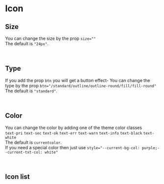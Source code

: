 # Icon

## Size

You can change the size by the prop `size=""`<br>
The default is `"24px"`.

<hhl-live-editor title="" htmlCode='
    <template>
    <div class="flex items-center gap-4">
        <H_icon icon="edit" size="14px"></H_icon>
        <H_icon icon="edit"></H_icon>
        <H_icon icon="edit" size="44px"></H_icon>
    </div>
    </template>
'>
</hhl-live-editor>

<br>

## Type

If you add the prop `btn` you will get a button effect-
You can change the type by the prop `btn="/standard/outline/outline-round/fill/fill-round"`<br>
The default is `"standard"`.

<hhl-live-editor title="" htmlCode='
      <template>
      <div class="flex items-center gap-4">
        <H_icon icon="edit" btn="standard" ></H_icon>
        <H_icon icon="edit" btn="outline" ></H_icon>
        <H_icon icon="edit" btn="outline-round" ></H_icon>
        <H_icon icon="edit" btn="fill" ></H_icon>
        <H_icon icon="edit" btn="fill-round"></H_icon>
      </div>
      </template>
'>
</hhl-live-editor>

<br>

## Color

You can change the color by adding one of the theme color classes<br>
`text-pri` `text-sec` `text-ok` `text-err` `text-warn` `text-info` `text-black` `text-white`<br>
The default is `currentcolor`.<br>
If you need a special color then just use `style="--current-bg-col: purple;--current-txt-col: white"`

<hhl-live-editor title="" htmlCode='
    <template>
    <div class="flex items-center gap-4">
        <H_icon icon="edit" class="col-pri"></H_icon>
        <H_icon icon="edit" class="col-sec"></H_icon>
        <H_icon icon="edit" class="col-ok"></H_icon>
        <H_icon icon="edit" class="col-err"></H_icon>
        <H_icon icon="edit" class="col-warn"></H_icon>
        <H_icon icon="edit" class="col-info"></H_icon>
        <H_icon icon="edit" class="col-black"></H_icon>
        <H_icon icon="edit" style="--current-bg-col: purple;--current-txt-col: white"></H_icon>
    </div>
    <div class="flex items-center gap-4 mt-4">
        <H_icon icon="edit" class="col-pri" btn="outline"></H_icon>
        <H_icon icon="edit" class="col-sec" btn="outline"></H_icon>
        <H_icon icon="edit" class="col-ok" btn="outline"></H_icon>
        <H_icon icon="edit" class="col-err" btn="outline"></H_icon>
        <H_icon icon="edit" class="col-warn" btn="outline"></H_icon>
        <H_icon icon="edit" class="col-info" btn="outline"></H_icon>
        <H_icon icon="edit" class="col-black" btn="outline"></H_icon>
        <H_icon icon="edit" style="--current-bg-col: purple;--current-txt-col: white" btn="outline"></H_icon>
    </div>
    <div class="flex items-center gap-4 mt-4">
        <H_icon icon="edit" class="col-pri" btn="outline-round"></H_icon>
        <H_icon icon="edit" class="col-sec" btn="outline-round"></H_icon>
        <H_icon icon="edit" class="col-ok" btn="outline-round"></H_icon>
        <H_icon icon="edit" class="col-err" btn="outline-round"></H_icon>
        <H_icon icon="edit" class="col-warn" btn="outline-round"></H_icon>
        <H_icon icon="edit" class="col-info" btn="outline-round"></H_icon>
        <H_icon icon="edit" class="col-black" btn="outline-round"></H_icon>
        <H_icon icon="edit" style="--current-bg-col: purple;--current-txt-col: white" btn="outline-round"></H_icon>
    </div>
    <div class="flex items-center gap-4 mt-4">
        <H_icon icon="edit" class="col-pri" btn="fill"></H_icon>
        <H_icon icon="edit" class="col-sec" btn="fill"></H_icon>
        <H_icon icon="edit" class="col-ok" btn="fill"></H_icon>
        <H_icon icon="edit" class="col-err" btn="fill"></H_icon>
        <H_icon icon="edit" class="col-warn" btn="fill"></H_icon>
        <H_icon icon="edit" class="col-info" btn="fill"></H_icon>
        <H_icon icon="edit" class="col-black" btn="fill"></H_icon>
        <H_icon icon="edit" style="--current-bg-col: purple;--current-txt-col: white" btn="fill"></H_icon>
    </div>
    <div class="flex items-center gap-4 mt-4">
        <H_icon icon="edit" class="col-pri w-20 h-20 p-5" btn="fill-round"></H_icon>
        <H_icon icon="edit" class="col-sec" btn="fill-round"></H_icon>
        <H_icon icon="edit" class="col-ok" btn="fill-round"></H_icon>
        <H_icon icon="edit" class="col-err" btn="fill-round"></H_icon>
        <H_icon icon="edit" class="col-warn" btn="fill-round"></H_icon>
        <H_icon icon="edit" class="col-info" btn="fill-round"></H_icon>
        <H_icon icon="edit" class="col-black" btn="fill-round"></H_icon>
        <H_icon icon="edit" style="--current-bg-col: purple;--current-txt-col: white" btn="fill-round"></H_icon>
    </div>
    </template>
'>
</hhl-live-editor>

<br>

## Icon list

<icon-list/>
<br>
<br>
